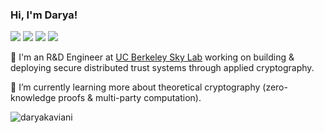 ### Hi, I'm Darya!

<a href="https://twitter.com/daryakaviani" target="_blank"><img src="https://img.shields.io/badge/Twitter-%40daryakaviani-28a8ea"></a>
<a href="https://www.linkedin.com/in/darya-kaviani-674140142/" target="_blank"><img src="https://img.shields.io/badge/LinkedIn-daryakaviani-informational"></a>
<a href="mailto:daryakaviani@berkeley.edu"><img src="https://img.shields.io/badge/Email-darya%40berkeley.edu-green"></a>
<a href="https://daryakaviani.com" target="_blank"><img src="https://img.shields.io/badge/Personal%20Site-daryakaviani.com-yellow"></a>

🔭 I'm an R&D Engineer at [UC Berkeley Sky Lab](https://sky.cs.berkeley.edu/) working on building & deploying secure distributed trust systems through applied cryptography.

🌱 I’m currently learning more about theoretical cryptography (zero-knowledge proofs & multi-party computation).

<img src="https://github-readme-stats.vercel.app/api?username=daryakaviani&show_icons=true&theme=dark" alt="daryakaviani" />
